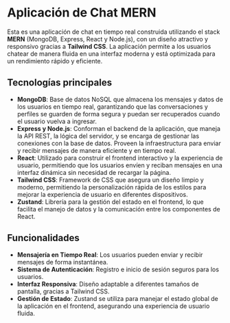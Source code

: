 # Aplicación de Chat MERN

Esta es una aplicación de chat en tiempo real construida utilizando el stack **MERN** (MongoDB, Express, React y Node.js), con un diseño atractivo y responsivo gracias a **Tailwind CSS**. La aplicación permite a los usuarios chatear de manera fluida en una interfaz moderna y está optimizada para un rendimiento rápido y eficiente.

## Tecnologías principales

- **MongoDB**: Base de datos NoSQL que almacena los mensajes y datos de los usuarios en tiempo real, garantizando que las conversaciones y perfiles se guarden de forma segura y puedan ser recuperados cuando el usuario vuelva a ingresar.
- **Express y Node.js**: Conforman el backend de la aplicación, que maneja la API REST, la lógica del servidor, y se encarga de gestionar las conexiones con la base de datos. Proveen la infraestructura para enviar y recibir mensajes de manera eficiente y en tiempo real.
- **React**: Utilizado para construir el frontend interactivo y la experiencia de usuario, permitiendo que los usuarios envíen y reciban mensajes en una interfaz dinámica sin necesidad de recargar la página.
- **Tailwind CSS**: Framework de CSS que asegura un diseño limpio y moderno, permitiendo la personalización rápida de los estilos para mejorar la experiencia de usuario en diferentes dispositivos.
- **Zustand**: Librería para la gestión del estado en el frontend, lo que facilita el manejo de datos y la comunicación entre los componentes de React.

## Funcionalidades

- **Mensajería en Tiempo Real**: Los usuarios pueden enviar y recibir mensajes de forma instantánea.
- **Sistema de Autenticación**: Registro e inicio de sesión seguros para los usuarios.
- **Interfaz Responsiva**: Diseño adaptable a diferentes tamaños de pantalla, gracias a Tailwind CSS.
- **Gestión de Estado**: Zustand se utiliza para manejar el estado global de la aplicación en el frontend, asegurando una experiencia de usuario fluida.
